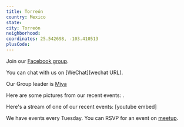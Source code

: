 ```yaml
---
title: Torreón
country: Mexico
state: 
city: Torreón
neighborhood: 
coordinates: 25.542698, -103.410513
plusCode:
---
```

Join our [Facebook group](https://www.facebook.com/groups/free.code.camp.torreon).

You can chat with us on [WeChat](wechat URL).

Our Group leader is [Miya](freecodecamp.org/miya)

Here are some pictures from our recent events:
![]().

Here's a stream of one of our recent events:
[youtube embed]

We have events every Tuesday. You can RSVP for an event on [meetup](meetupurl).
